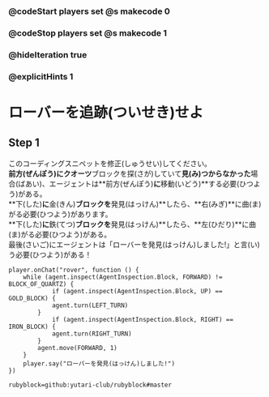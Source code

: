 ### @codeStart players set @s makecode 0
### @codeStop players set @s makecode 1

### @hideIteration true 
### @explicitHints 1


# ローバーを追跡(ついせき)せよ 
<!-- # Track Down the Rover  -->

## Step 1
このコーディングスニペットを修正(しゅうせい)してください。<br>
**前方(ぜんぽう)**に**クオーツ**ブロックを探(さが)していて**見(み)つからなかった**場合(ばあい)、エージェントは**前方(ぜんぽう)**に**移動(いどう)**する必要(ひつよう)がある。<br>
**下(した)**に**金(きん)**ブロックを**発見(はっけん)**したら、**右(みぎ)**に曲(ま)がる必要(ひつよう)があります。<br>
**下(した)**に**鉄(てつ)**ブロックを**発見(はっけん)**したら、**左(ひだり)**に曲(ま)がる必要(ひつよう)がある。<br>
最後(さいご)にエージェントは「ローバーを発見(はっけん)しました!」と言(い)う必要(ひつよう)がある！
<!-- Fix this coding snippet. Here is the objective: while **inspecting forward** for a block of **quartz** and **not** finding it, the Agent needs to **move forward**. If it **detects** a **gold** block **down**, it needs to **turn right**. If it detects a **block of iron down**, it needs to **turn left**. In the end the Agent needs to say, "Found the rover!" -->

```template
player.onChat("rover", function () {
    while (agent.inspect(AgentInspection.Block, FORWARD) != BLOCK_OF_QUARTZ) {
            if (agent.inspect(AgentInspection.Block, UP) == GOLD_BLOCK) {
            agent.turn(LEFT_TURN)
        }
            if (agent.inspect(AgentInspection.Block, RIGHT) == IRON_BLOCK) {
            agent.turn(RIGHT_TURN)
        }
        agent.move(FORWARD, 1)
    }
    player.say("ローバーを発見(はっけん)しました!")
})
```
```package
rubyblock=github:yutari-club/rubyblock#master
```
